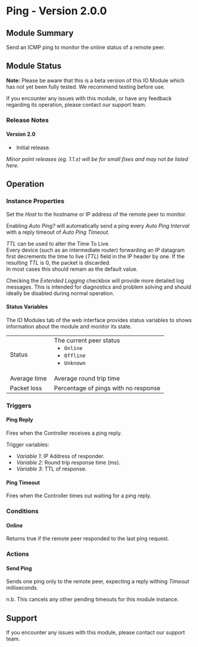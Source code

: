 # Ping - Version 2.0.0

[//]: # (THIS IS WHAT A COMMENT LOOKS LIKE)

[//]: # (Properties should be surrounded by eg. *Property Name*)
[//]: # (Values and options should be surrounded by eg. <code>Value</code>)

## Module Summary

[//]: # (Brief description of the module; usually the same as the description in the package)

Send an ICMP ping to monitor the online status of a remote peer.

## Module Status

[//]: # (UNCOMMENT AND DELETE AS APPROPRIATE)
[//]: # (This IO Module is stable and has been tested internally.)
**Note:** Please be aware that this is a beta version of this IO Module which has not yet been fully tested. We recommend testing before use.

[//]: # (Always required)
If you encounter any issues with this module, or have any feedback regarding its operation, please contact our support team.

[//]: # (### Module Scope)
[//]: # (If important to mention explain the limitations and things this module cannot perform)

### Release Notes

#### Version 2.0

* &nbsp;Initial release.

[//]: # (Always required)
*Minor point releases (eg. 1.1.x) will be for small fixes and may not be listed here.*

[//]: # (## Requirements)
[//]: # (Mention any pre-requisites needed before setting up the module in terms of hardware, subscriptions, APIs)

[//]: # (## Configuration)
[//]: # (Mention any setup aspects the user should note that are generally done outside the Designer interface)

## Operation

[//]: # (Give operational details linked to using Instance Properties, Triggers, Conditions, Actions, Variables associated with the module's operation)

### Instance Properties

[//]: # (### List instance properties and their function)

Set the *Host* to the hostname or IP address of the remote peer to monitor.

Enabling *Auto Ping?* will automatically send a ping every *Auto Ping Interval* with a reply timeout of *Auto Ping Timeout*.

*TTL* can be used to alter the Time To Live.\
Every device (such as an intermediate router) forwarding an IP datagram first decrements the time to live (*TTL*) field in the IP header by one. If the resulting *TTL* is 0, the packet is discarded.\
In most cases this should remain as the default value.

Checking the *Extended Logging* checkbox will provide more detailed log messages. This is intended for diagnostics and problem solving and should ideally be disabled during normal operation.

#### Status Variables

The IO Modules tab of the web interface provides status variables to shows information about the module and monitor its state.

<table>
    <style type="text/css">
    td {
        padding: 3 10px;
    }
    </style>
    <tbody>
    <tr class="separator"></tr>
    <tr>
        <td>Status</td>
        <td>The current peer status
            <ul style="margin-top:0px;">
                <li><code>Online</code></li>
                <li><code>Offline</code></li>
                <li><code>Unknown</code></li>
            </ul>
        </td>
    </tr>
    <tr>
        <td>Average time</td>
        <td>Average round trip time</td>
    </tr>
    <tr>
        <td>Packet loss</td>
        <td>Percentage of pings with no response</td>
    </tr>
    <tr class="separator"></tr>
    </tbody>
</table>

### Triggers

#### Ping Reply

[//]: # (Start with a verb such as "Fires when..." or "Receives...")
Fires when the Controller receives a ping reply.

Trigger variables:

* &nbsp;*Variable 1*: IP Address of responder.
* &nbsp;*Variable 2*: Round trip response time (ms).
* &nbsp;*Variable 3*: TTL of response.

#### Ping Timeout

[//]: # (Start with a verb such as "Fires when..." or "Receives...")
Fires when the Controller times out waiting for a ping reply.

### Conditions

#### Online

[//]: # (Start with a verb such as "Matches if...")
Returns true if the remote peer responded to the last ping request.

### Actions

#### Send Ping

[//]: # (Start with a verb such as "Requests..." or "Starts...")

Sends one ping only to the remote peer, expecting a reply withing *Timeout* milliseconds.

n.b. This cancels any other pending timeouts for this module instance.

## Support

[//]: # (Always required)
If you encounter any issues with this module, please contact our support team.

[//]: # (### Module Use Example)
[//]: # (If relevant to documentation give examples of module use)

[//]: # (### Further Notes)
[//]: # (Possible location for further notes, may not be used)
